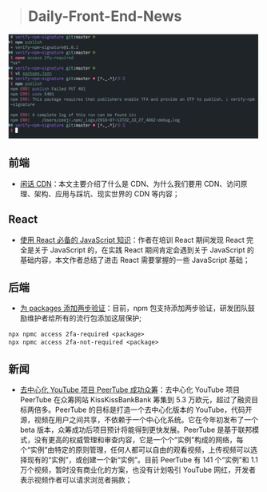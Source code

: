 
> # Daily-Front-End-News

[![cover][img]][link]

[img]: https://github.com/fengshangwuqi/Daily-Front-End-News/blob/master/history/2018/07/21/2fa-required.jpg "为 packages 添加两步验证"
[link]: https://blog.npmjs.org/post/175861857230/two-factor-authentication-protection-for-packages

## 前端

- [闲话 CDN](https://zhuanlan.zhihu.com/p/39028766)：本文主要介绍了什么是 CDN、为什么我们要用 CDN、访问原理、架构、应用与踩坑、现实世界的 CDN 等内容；

## React

- [使用 React 必备的 JavaScript 知识](https://www.robinwieruch.de/javascript-fundamentals-react-requirements/)：作者在培训 React 期间发现 React 完全是关于 JavaScript 的，在实践 React 期间肯定会遇到关于 JavaScript 的基础内容，本文作者总结了进击 React 需要掌握的一些 JavaScript 基础；

## 后端

- [为 packages 添加两步验证](https://blog.npmjs.org/post/175861857230/two-factor-authentication-protection-for-packages)：目前，npm 包支持添加两步验证，研发团队鼓励维护者给所有的流行包添加这层保护;

```
npx npmc access 2fa-required <package>
npx npmc access 2fa-not-required <package>
```

## 新闻

- [去中心化 YouTube 项目 PeerTube 成功众筹]()：去中心化 YouTube 项目 PeerTube 在众筹网站 KissKissBankBank 筹集到 5.3 万欧元，超过了融资目标两倍多。PeerTube 的目标是打造一个去中心化版本的 YouTube，代码开源，视频在用户之间共享，不依赖于一个中心化系统。它在今年初发布了一个 beta 版本，众筹成功后项目预计将能得到更快发展。PeerTube 是基于联邦模式，没有更高的权威管理和审查内容，它是一个个“实例”构成的网络，每个“实例”由特定的原则管理，任何人都可以自由的观看视频，上传视频可以选择现有的“实例”，或创建一个新“实例”。目前 PeerTube 有 141 个“实例”和 1.1 万个视频，暂时没有商业化的方案，也没有计划吸引 YouTube 网红，开发者表示视频作者可以请求浏览者捐款；
